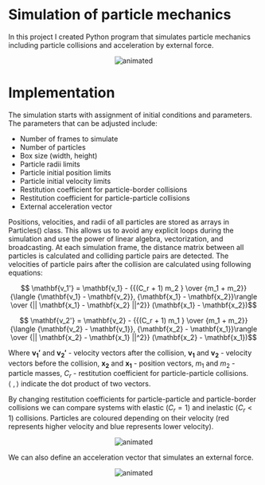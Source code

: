 # Simulation of particle mechanics 
In this project I created Python program that simulates particle mechanics including particle collisions and acceleration by external force.
<p align="center">
  <img src="https://github.com/ineporozhnii/Particles_in_the_box/blob/main/media/simulation_light.gif" alt="animated" />
</p>

# Implementation 
The simulation starts with assignment of initial conditions and parameters. The parameters that can be adjusted include: 
* Number of frames to simulate 
* Number of particles 
* Box size (width, height)
* Particle radii limits
* Particle initial position limits
* Particle initial velocity limits
* Restitution coefficient for particle-border collisions
* Restitution coefficient for particle-particle collisions
* External acceleration vector  

Positions, velocities, and radii of all particles are stored as arrays in Particles() class. This allows us to avoid any explicit loops during the simulation and use the power of linear algebra, vectorization, and broadcasting. At each simulation frame, the distance matrix between all particles is calculated and colliding particle pairs are detected. The velocities of particle pairs after the collision are calculated using following equations:

$$ \mathbf{v_1'} = \mathbf{v_1} - {{(C_r + 1) m_2 } \over {m_1 + m_2}} {\langle {\mathbf{v_1} - \mathbf{v_2}}, {\mathbf{x_1} - \mathbf{x_2}}\rangle \over {|| \mathbf{x_1} - \mathbf{x_2} ||^2}} (\mathbf{x_1} - \mathbf{x_2})$$

$$ \mathbf{v_2'} = \mathbf{v_2} - {{(C_r + 1) m_1 } \over {m_1 + m_2}} {\langle {\mathbf{v_2} - \mathbf{v_1}}, {\mathbf{x_2} - \mathbf{x_1}}\rangle \over {|| \mathbf{x_2} - \mathbf{x_1} ||^2}} (\mathbf{x_2} - \mathbf{x_1})$$

Where $\mathbf{v_1'}$ and $\mathbf{v_2'}$ - velocity vectors after the collision, $\mathbf{v_1}$ and $\mathbf{v_2}$ - velocity vectors before the collision, $\mathbf{x_2}$ and $\mathbf{x_1}$ - position vectors, $m_1$ and $m_2$ - particle masses, $C_r$ - restitution coefficient for particle-particle collisions. $\langle \ , \rangle$ indicate the dot product of two vectors.

By changing restitution coefficients for particle-particle and particle-border collisions we can compare systems with elastic ($C_r = 1$) and inelastic ($C_r < 1$) collisions. Particles are coloured depending on their velocity (red represents higher velocity and blue represents lower velocity).

<p align="center">
  <img src="https://github.com/ineporozhnii/Particles_in_the_box/blob/main/media/restitution_coef_comparison.gif" alt="animated" />
</p>

We can also define an acceleration vector that simulates an external force. 

<p align="center">
  <img src="https://github.com/ineporozhnii/Particles_in_the_box/blob/main/media/acceleration_vector_comparison.gif" alt="animated" />
</p>
